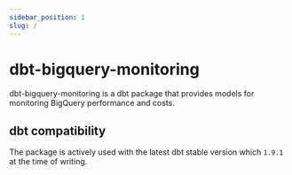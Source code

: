 ```yaml
---
sidebar_position: 1
slug: /
---
```


# dbt-bigquery-monitoring

dbt-bigquery-monitoring is a dbt package that provides models for monitoring BigQuery performance and costs.

## dbt compatibility

The package is actively used with the latest dbt stable version which `1.9.1` at the time of writing.
